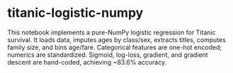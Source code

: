 # titanic-logistic-numpy
This notebook implements a pure-NumPy logistic regression for Titanic survival. It loads data, imputes ages by class/sex, extracts titles, computes family size, and bins age/fare. Categorical features are one-hot encoded; numerics are standardized. Sigmoid, log-loss, gradient, and gradient descent are hand-coded, achieving ~83.6% accuracy.
